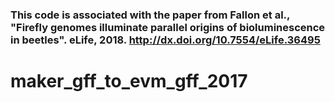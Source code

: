 

### This code is associated with the paper from Fallon et al., "Firefly genomes illuminate parallel origins of bioluminescence in beetles". eLife, 2018. http://dx.doi.org/10.7554/eLife.36495

# maker_gff_to_evm_gff_2017
